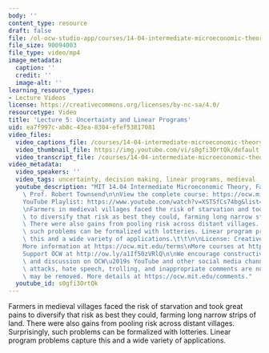 ```yaml
---
body: ''
content_type: resource
draft: false
file: /ol-ocw-studio-app/courses/14-04-intermediate-microeconomic-theory-fall-2020/ocw_1404_lecture05_2020sep15_360p_16_9.mp4
file_size: 90094003
file_type: video/mp4
image_metadata:
  caption: ''
  credit: ''
  image-alt: ''
learning_resource_types:
- Lecture Videos
license: https://creativecommons.org/licenses/by-nc-sa/4.0/
resourcetype: Video
title: 'Lecture 5: Uncertainty and Linear Programs'
uid: ea7f997c-ab8c-43ea-8304-efef53817081
video_files:
  video_captions_file: /courses/14-04-intermediate-microeconomic-theory-fall-2020/1pRLQC4WOuVtTh-_J17V-PEDomSCI0j_A_transcript.webvtt
  video_thumbnail_file: https://img.youtube.com/vi/s0gfi3OrtQk/default.jpg
  video_transcript_file: /courses/14-04-intermediate-microeconomic-theory-fall-2020/1pRLQC4WOuVtTh-_J17V-PEDomSCI0j_A_transcript.pdf
video_metadata:
  video_speakers: ''
  video_tags: uncertainty, decision making, linear programs, medieval
  youtube_description: "MIT 14.04 Intermediate Microeconomic Theory, Fall 2020\nInstructor:\
    \ Prof. Robert Townsend\n\nView the complete course: https://ocw.mit.edu/courses/14-04-intermediate-microeconomic-theory-fall-2020/\n\
    YouTube Playlist: https://www.youtube.com/watch?v=XSTSfCs74bg&list=PLUl4u3cNGP63wnrKge9vllow3Y2OOOKqF\n\
    \nFarmers in medieval villages faced the risk of starvation and took great pains\
    \ to diversify that risk as best they could, farming long narrow strips of land.\
    \ There were also gains from pooling risk across distant villages. Surprisingly,\
    \ such problems can be formalized with lotteries. Linear program problems capture\
    \ this and a wide variety of applications.\t\t\n\nLicense: Creative Commons BY-NC-SA\n\
    More information at https://ocw.mit.edu/terms\nMore courses at https://ocw.mit.edu\n\
    Support OCW at http://ow.ly/a1If50zVRlQ\n\nWe encourage constructive comments\
    \ and discussion on OCW\u2019s YouTube and other social media channels. Personal\
    \ attacks, hate speech, trolling, and inappropriate comments are not allowed and\
    \ may be removed. More details at https://ocw.mit.edu/comments."
  youtube_id: s0gfi3OrtQk
---
```

Farmers in medieval villages faced the risk of starvation and took great pains to diversify that risk as best they could, farming long narrow strips of land. There were also gains from pooling risk across distant villages. Surprisingly, such problems can be formalized with lotteries. Linear program problems capture this and a wide variety of applications.